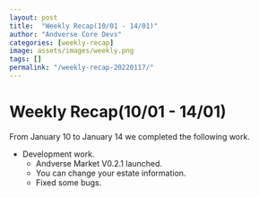 ```yaml
---
layout: post
title:  "Weekly Recap(10/01 - 14/01)"
author: "Andverse Core Devs"
categories: [weekly-recap]
image: assets/images/weekly.png
tags: []
permalink: "/weekly-recap-20220117/"
---
```


# Weekly Recap(10/01 - 14/01)

From January 10 to January 14 we completed the following work.

- Development work.
    - Andverse Market V0.2.1 launched.
    - You can change your estate information.
    - Fixed some bugs.




